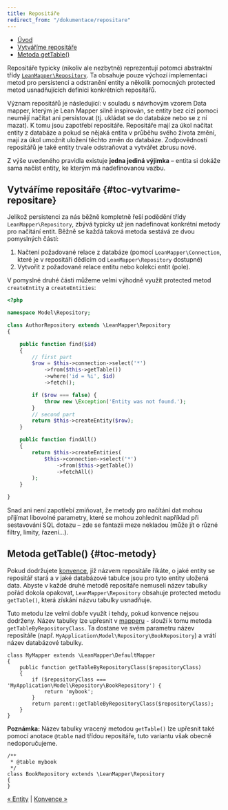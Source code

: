 ```yaml
---
title: Repositáře
redirect_from: "/dokumentace/repositare"
---
```


* [Úvod](#page-title)
* [Vytváříme repositáře](#toc-vytvarime-repositare)
* [Metoda getTable()](#toc-metody)


Repositáře typicky (nikoliv ale nezbytně) reprezentují potomci abstraktní třídy [`LeanMapper\Repository`](https://codedoc.pub/tharos/leanmapper/v3.1.1/class-LeanMapper.Repository.html). Ta obsahuje pouze výchozí implementaci metod pro persistenci a odstranění entity a několik pomocných protected metod usnadňujících definici konkrétních repositářů.

Význam repositářů je následující: v souladu s návrhovým vzorem Data mapper, kterým je Lean Mapper silně inspirován, se entity bez cizí pomoci neumějí načítat ani persistovat (tj. ukládat se do databáze nebo se z ní mazat). K tomu jsou zapotřebí repositáře. Repositáře mají za úkol načítat entity z databáze a pokud se nějaká entita v průběhu svého života změní, mají za úkol umožnit uložení těchto změn do databáze. Zodpovědností repositářů je také entity trvale odstraňovat a vytvářet zbrusu nové.

Z výše uvedeného pravidla existuje **jedna jediná výjimka** – entita si dokáže sama načíst entity, ke kterým má nadefinovanou vazbu.


## Vytváříme repositáře {#toc-vytvarime-repositare}

Jelikož persistenci za nás běžně kompletně řeší podědění třídy `LeanMapper\Repository`, zbývá typicky už jen nadefinovat konkrétní metody pro načítání entit. Běžně se každá taková metoda sestává ze dvou pomyslných částí:

1. Načtení požadované relace z databáze (pomocí `LeanMapper\Connection`, které je v repositáři dědícím od `LeanMapper\Repository` dostupné)
2. Vytvořit z požadované relace entitu nebo kolekci entit (pole).

V pomyslné druhé části můžeme velmi výhodně využít protected metod `createEntity` a `createEntities`:

``` php
<?php

namespace Model\Repository;

class AuthorRepository extends \LeanMapper\Repository
{

	public function find($id)
	{
		// first part
		$row = $this->connection->select('*')
			->from($this->getTable())
			->where('id = %i', $id)
			->fetch();

		if ($row === false) {
			throw new \Exception('Entity was not found.');
		}
		// second part
		return $this->createEntity($row);
	}

	public function findAll()
	{
		return $this->createEntities(
			$this->connection->select('*')
				->from($this->getTable())
				->fetchAll()
		);
	}

}
```

Snad ani není zapotřebí zmiňovat, že metody pro načítání dat mohou přijímat libovolné parametry, které se mohou zohlednit například při sestavování SQL dotazu – zde se fantazii meze nekladou (může jít o různé filtry, limity, řazení…).


## Metoda getTable() {#toc-metody}

Pokud dodržujete [konvence](/cs/docs/konvence/), již názvem repositáře říkáte, o jaké entity se repositář stará a v jaké databázové tabulce jsou pro tyto entity uložená data. Abyste v každé druhé metodě repositáře nemuseli název tabulky pořád dokola opakovat, `LeanMapper\Repository` obsahuje protected metodu `getTable()`, která získání názvu tabulky usnadňuje.

Tuto metodu lze velmi dobře využít i tehdy, pokud konvence nejsou dodrženy. Název tabulky lze upřesnit v [mapperu](/cs/docs/mapper/) - slouží k tomu metoda `getTableByRepositoryClass`. Ta dostane ve svém parametru název repositáře (např. `MyApplication\Model\Repository\BookRepository`) a vrátí název databázové tabulky.

``` php?start_inline=1
class MyMapper extends \LeanMapper\DefaultMapper
{
	public function getTableByRepositoryClass($repositoryClass)
	{
		if ($repositoryClass === 'MyApplication\Model\Repository\BookRepository') {
			return 'mybook';
		}
		return parent::getTableByRepositoryClass($repositoryClass);
	}
}
```

**Poznámka:** Název tabulky vracený metodou `getTable()` lze upřesnit také pomocí anotace `@table` nad třídou repositáře, tuto variantu však obecně nedoporučujeme.

``` php?start_inline=1
/**
 * @table mybook
 */
class BookRepository extends \LeanMapper\Repository
{
}
```


[« Entity](/cs/docs/entity/) | [Konvence »](/cs/docs/konvence/)
